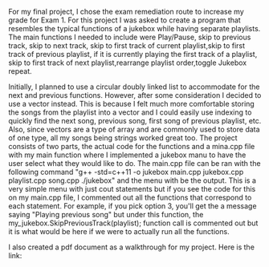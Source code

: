   For my final project, I chose the exam remediation route to increase my grade for Exam 1. For this project I was asked to create a program that resembles the typical functions of a jukebox while having separate playlists. The main functions I needed to include were Play/Pause, skip to previous track, skip to next track, skip to first track of current playlist,skip to first track of previous playlist, if it is currently playing the first track of a playlist, skip to first track of next playlist,rearrange playlist order,toggle Jukebox repeat.

  Initially, I planned to use a circular doubly linked list to accommodate for the next and previous functions. However, after some consideration I decided to use a vector instead. This is because I felt much more comfortable storing the songs from the playlist into a vector and I could easily use indexing to quickly find the next song, previous song, first song of previous playlist, etc. Also, since vectors are a type of array and are commonly used to store data of one type, all my songs being strings worked great too.
The project consists of two parts, the actual code for the functions and a mina.cpp file with my main function where I implemented a jukebox manu to have the user select what they would like to do. The main.cpp file can be ran with the following command "g++ -std=c++11 -o jukebox main.cpp jukebox.cpp playlist.cpp song.cpp ./jukebox" and the menu with be the output. This is a very simple menu with just cout statements but if you see the code for this on my main.cpp file, I commented out all the functions that correspond to each statement. For example, if you pick option 3, you'll get the a message saying "Playing previous song" but under this function, the my_jukebox.SkipPreviousTrack(playlist); function call is commented out but it is what would be here if we were to actually run all the functions.

  I also created a pdf document as a walkthrough for my project. Here is the link:
